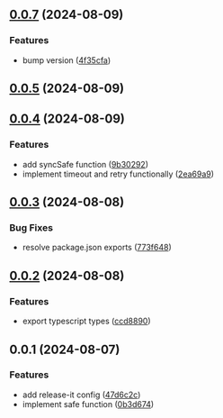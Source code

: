 

## [0.0.7](https://github.com/oktaysenkan/fuuu/compare/v0.0.5...v0.0.7) (2024-08-09)


### Features

* bump version ([4f35cfa](https://github.com/oktaysenkan/fuuu/commit/4f35cfa76f95d36b7d9676d4870a64c335e6b09a))

## [0.0.5](https://github.com/oktaysenkan/fuuu/compare/v0.0.4...v0.0.5) (2024-08-09)

## [0.0.4](https://github.com/oktaysenkan/fuuu/compare/v0.0.3...v0.0.4) (2024-08-09)


### Features

* add syncSafe function ([9b30292](https://github.com/oktaysenkan/fuuu/commit/9b30292e21cb05888a58f1cc0086bddbbdc31530))
* implement timeout and retry functionally ([2ea69a9](https://github.com/oktaysenkan/fuuu/commit/2ea69a9a9c6e9d5fa977b6c9b5a52223d1f0ad02))

## [0.0.3](https://github.com/oktaysenkan/fuuu/compare/v0.0.2...v0.0.3) (2024-08-08)


### Bug Fixes

* resolve package.json exports ([773f648](https://github.com/oktaysenkan/fuuu/commit/773f6488ebbc98392bec440370ec9a5a3cb8a4b6))

## [0.0.2](https://github.com/oktaysenkan/fuuu/compare/v0.0.1...v0.0.2) (2024-08-08)


### Features

* export typescript types ([ccd8890](https://github.com/oktaysenkan/fuuu/commit/ccd88906b1c43a9aeda68e75e9e16dc05a01235e))

## 0.0.1 (2024-08-07)


### Features

* add release-it config ([47d6c2c](https://github.com/oktaysenkan/fuuu/commit/47d6c2c4c271078ca2073f9c3e297526cdfc5798))
* implement safe function ([0b3d674](https://github.com/oktaysenkan/fuuu/commit/0b3d674030834303db202449fda2a7e13dccce36))
